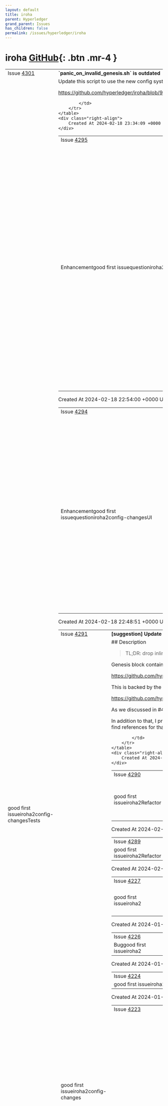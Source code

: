 ```yaml
---
layout: default
title: iroha
parent: Hyperledger
grand_parent: Issues
has_children: false
permalink: /issues/hyperledger/iroha
---
```


# iroha <span class="fs-3 right-align">[GitHub](https://github.com/hyperledger/iroha){: .btn .mr-4 }</span>


<div>
    <table>
        <tr>
            <td>
                Issue <a href="https://github.com/hyperledger/iroha/issues/4301" class=".btn">4301</a>
            </td>
            <td>
                <b>
                    `panic_on_invalid_genesis.sh` is outdated
                </b>
            </td>
        </tr>
        <tr>
            <td>
                <span class="chip">good first issue</span><span class="chip">iroha2</span><span class="chip">config-changes</span><span class="chip">Tests</span>
            </td>
            <td>
                Update this script to use the new config system (#4239):

https://github.com/hyperledger/iroha/blob/964476722e2a219becaacdb3676ca058ec5748cd/scripts/tests/panic_on_invalid_genesis.sh#L4


            </td>
        </tr>
    </table>
    <div class="right-align">
        Created At 2024-02-18 23:34:09 +0000 UTC
    </div>
</div>

<div>
    <table>
        <tr>
            <td>
                Issue <a href="https://github.com/hyperledger/iroha/issues/4295" class=".btn">4295</a>
            </td>
            <td>
                <b>
                    Implement human-readable bytes in the config
                </b>
            </td>
        </tr>
        <tr>
            <td>
                <span class="chip">Enhancement</span><span class="chip">good first issue</span><span class="chip">question</span><span class="chip">iroha2</span><span class="chip">config-changes</span><span class="chip">UI</span>
            </td>
            <td>
                ## Description

Actually implement parsing from a human-readable string for `HumanBytes`:

https://github.com/hyperledger/iroha/blob/964476722e2a219becaacdb3676ca058ec5748cd/config/base/src/lib.rs#L36-L38

### Specification

Here is an excerpt from the config reference draft:

> Bytes amount is specified as a human-readable string:
> 
> ```toml
> # 42 bytes
> value1 = "42B"
> 
> # 1 kilobyte = 1000 bytes
> value2 = "1KB"
> 
> # 1 kilobyte (binary format) = 1024 bytes
> value3 = "1KiB"
> 
> # Sum of multiple
> value4 = "1GB 5MB"
> ```
> 
> Iroha can parse sizes in bytes, kilobytes (`K`), megabytes (`M`), gigabytes (`G`), terabytes (`T`),
> and petabytes (`P`).
> 
> The format of suffixes:
> 
> - **`{size}iB`:** Binary size
> - **`{size}B`:** Decimal size

I used [`humanfriendly`](https://humanfriendly.readthedocs.io/en/latest/api.html?highlight=parse_size#humanfriendly.parse_size) Python package as a reference.

## Also

- [kb, kB, KiB… What’s Up With That? | Pacoup.com](https://web.archive.org/web/20150324153922/https://pacoup.com/2009/05/26/kb-kb-kib-whats-up-with-that/)
- #4294 

            </td>
        </tr>
    </table>
    <div class="right-align">
        Created At 2024-02-18 22:54:00 +0000 UTC
    </div>
</div>

<div>
    <table>
        <tr>
            <td>
                Issue <a href="https://github.com/hyperledger/iroha/issues/4294" class=".btn">4294</a>
            </td>
            <td>
                <b>
                    Implement human-readable durations in the config
                </b>
            </td>
        </tr>
        <tr>
            <td>
                <span class="chip">Enhancement</span><span class="chip">good first issue</span><span class="chip">question</span><span class="chip">iroha2</span><span class="chip">config-changes</span><span class="chip">UI</span>
            </td>
            <td>
                ## Description

Enhance `HumanDuration` type to actually parse a human-readable string:

https://github.com/hyperledger/iroha/blob/964476722e2a219becaacdb3676ca058ec5748cd/config/base/src/lib.rs#L23-L27

### Specification

Here is an excerpt from the configuration reference draft:


> Duration is specified as a human-readable string:
> 
> ```toml
> value1 = "1sec"
> value2 = "1hour 12min 5s"
> value3 = "2years 2min 12us"
> value4 = "550ms"
> ```
> 
> The duration string is a concatenation of time spans. Each time span is an
> integer number and a suffix. Supported suffixes:
> 
> - `nsec`, `ns` &mdash; nanoseconds
> - `usec`, `us` &mdash; microseconds
> - `msec`, `ms` &mdash; milliseconds
> - `seconds`, `second`, `sec`, `s`
> - `minutes`, `minute`, `min`, `m`
> - `hours`, `hour`, `hr`, `h`
> - `days`, `day`, `d`
> - `weeks`, `week`, `w`
> - `months`, `month`, `M` &mdash; defined as $30.44$ days
> - `years`, `year`, `y` &mdash; defined as $365.25$ days

I used [`humantime`](https://docs.rs/humantime/latest/humantime/fn.parse_duration.html) crate for reference. Maybe it can be used as is. Otherwise, it is straighforward (and quite interesting!) to write our own parser with something like [`winnow`](https://docs.rs/winnow).
            </td>
        </tr>
    </table>
    <div class="right-align">
        Created At 2024-02-18 22:48:51 +0000 UTC
    </div>
</div>

<div>
    <table>
        <tr>
            <td>
                Issue <a href="https://github.com/hyperledger/iroha/issues/4291" class=".btn">4291</a>
            </td>
            <td>
                <b>
                    [suggestion] Update executor config in the genesis block
                </b>
            </td>
        </tr>
        <tr>
            <td>
                <span class="chip">good first issue</span><span class="chip">iroha2</span><span class="chip">config-changes</span>
            </td>
            <td>
                ## Description

> TL;DR: drop inline executor support; rename field to `executor_file`.

Genesis block contains `executor` field, which might either represent an inline base64-encoded WASM blob, or a file path to the WASM blob:

https://github.com/hyperledger/iroha/blob/964476722e2a219becaacdb3676ca058ec5748cd/configs/swarm/genesis.json#L185

This is backed by the `ExecutorMode` struct:

https://github.com/hyperledger/iroha/blob/964476722e2a219becaacdb3676ca058ec5748cd/genesis/src/lib.rs#L122-L131

As we discussed in #4239, `executor` field with file path should be renamed to `executor_file` for uniformity.

In addition to that, I propose to remove inline executor mode. It was effectively deprecated a long time ago: there was a warning printed when the inline mode is used (cannot find references for that). The reason is that inlining WASM blob makes the whole genesis file (1) clunky and (2) hardly reproducible due to WASM compilation intricacies.




            </td>
        </tr>
    </table>
    <div class="right-align">
        Created At 2024-02-18 22:34:14 +0000 UTC
    </div>
</div>

<div>
    <table>
        <tr>
            <td>
                Issue <a href="https://github.com/hyperledger/iroha/issues/4290" class=".btn">4290</a>
            </td>
            <td>
                <b>
                    [suggestion] Remove `parse_display` dependency entirely
                </b>
            </td>
        </tr>
        <tr>
            <td>
                <span class="chip">good first issue</span><span class="chip">iroha2</span><span class="chip">Refactor</span>
            </td>
            <td>
                In #4239 @mversic suggested to remove `parse_display` dependency entirely from the workspace. At the moment it is used by `iroha_ffi_derive`:

https://github.com/hyperledger/iroha/blob/df8c49aab4842aeac64291b108fa6cfcd04fffbe/ffi/derive/Cargo.toml#L27

There are other crates, like `strum` and `serde_with`, that we usually rely on instead.
            </td>
        </tr>
    </table>
    <div class="right-align">
        Created At 2024-02-18 22:23:32 +0000 UTC
    </div>
</div>

<div>
    <table>
        <tr>
            <td>
                Issue <a href="https://github.com/hyperledger/iroha/issues/4289" class=".btn">4289</a>
            </td>
            <td>
                <b>
                    [suggestion] Use `nonzero_ext` across workspace
                </b>
            </td>
        </tr>
        <tr>
            <td>
                <span class="chip">good first issue</span><span class="chip">iroha2</span><span class="chip">Refactor</span>
            </td>
            <td>
                #4239 introduced `nonzero_ext` dependency in `iroha_config`. @mversic suggested that it might be a good idea to use it all across the workspace.
            </td>
        </tr>
    </table>
    <div class="right-align">
        Created At 2024-02-18 22:20:33 +0000 UTC
    </div>
</div>

<div>
    <table>
        <tr>
            <td>
                Issue <a href="https://github.com/hyperledger/iroha/issues/4227" class=".btn">4227</a>
            </td>
            <td>
                <b>
                    Support encoding/decoding to/from JSON in `parity_scale_decoder`
                </b>
            </td>
        </tr>
        <tr>
            <td>
                <span class="chip">good first issue</span><span class="chip">iroha2</span>
            </td>
            <td>
                1. rename `parity_scale_decoder` to `parity_scale_codec` or something similar
2. add support to encode/decode SCALE to/from JSON

atm, we're supporting only decoding to Rust debug format. I think we should just replace that with JSON, but we can also support different formats with some flag
            </td>
        </tr>
    </table>
    <div class="right-align">
        Created At 2024-01-23 11:25:40 +0000 UTC
    </div>
</div>

<div>
    <table>
        <tr>
            <td>
                Issue <a href="https://github.com/hyperledger/iroha/issues/4226" class=".btn">4226</a>
            </td>
            <td>
                <b>
                    Prevent registering genesis Domain or Account
                </b>
            </td>
        </tr>
        <tr>
            <td>
                <span class="chip">Bug</span><span class="chip">good first issue</span><span class="chip">iroha2</span>
            </td>
            <td>
                We have to make sure that instructions that try to register "genesis" domain or "genesis@genesis" account are always rejected. Tests should be added as well. Additionally, if there are none, tests should be added that confirm that any transaction signed by the "genesis@genesis" is rejected
            </td>
        </tr>
    </table>
    <div class="right-align">
        Created At 2024-01-23 07:26:49 +0000 UTC
    </div>
</div>

<div>
    <table>
        <tr>
            <td>
                Issue <a href="https://github.com/hyperledger/iroha/issues/4224" class=".btn">4224</a>
            </td>
            <td>
                <b>
                    `SignedBlock` is immutable
                </b>
            </td>
        </tr>
        <tr>
            <td>
                <span class="chip">good first issue</span><span class="chip">iroha2</span><span class="chip">api-changes</span>
            </td>
            <td>
                After #4918 was merged the same should be done for `SignedBlock`
            </td>
        </tr>
    </table>
    <div class="right-align">
        Created At 2024-01-23 06:52:52 +0000 UTC
    </div>
</div>

<div>
    <table>
        <tr>
            <td>
                Issue <a href="https://github.com/hyperledger/iroha/issues/4223" class=".btn">4223</a>
            </td>
            <td>
                <b>
                    Reject `BlockMessage`s eagerly
                </b>
            </td>
        </tr>
        <tr>
            <td>
                <span class="chip">good first issue</span><span class="chip">iroha2</span><span class="chip">Optimization</span><span class="chip">Chore</span>
            </td>
            <td>
                              depending on the previously received control flow messages, is it possible that some of the `BlockMessage`s should just be rejected?

_Originally posted by @mversic in https://github.com/hyperledger/iroha/pull/4115#discussion_r1449877651_
            
            </td>
        </tr>
    </table>
    <div class="right-align">
        Created At 2024-01-22 09:01:53 +0000 UTC
    </div>
</div>

<div>
    <table>
        <tr>
            <td>
                Issue <a href="https://github.com/hyperledger/iroha/issues/4218" class=".btn">4218</a>
            </td>
            <td>
                <b>
                    [suggestion] Remove JSON encoding for API Version and Health requests, use plain text
                </b>
            </td>
        </tr>
        <tr>
            <td>
                <span class="chip">good first issue</span><span class="chip">iroha2</span><span class="chip">api-changes</span>
            </td>
            <td>
                ## Description

When you `GET /api_version`, you get a JSON:

```json
"1"
```

I think it is redundant to use JSON here and plain text would be just fine:

```
1
```

Same applies for `GET /health`:

```json
"Healthy"
```

There is no any reason to use JSON here over plain text.

### Benefits

Simplify API a little bit, remove redundancy.

### Research

A simple patch of this sections would suffice:

https://github.com/hyperledger/iroha/blob/565271dd043b6371c1fc2e4edce0754a3058c1bb/torii/src/routing.rs#L308-L317

https://github.com/hyperledger/iroha/blob/565271dd043b6371c1fc2e4edce0754a3058c1bb/torii/src/routing.rs#L139-L141


            </td>
        </tr>
    </table>
    <div class="right-align">
        Created At 2024-01-19 01:58:14 +0000 UTC
    </div>
</div>

<div>
    <table>
        <tr>
            <td>
                Issue <a href="https://github.com/hyperledger/iroha/issues/4197" class=".btn">4197</a>
            </td>
            <td>
                <b>
                    [refactor]: Improve decoding of `ChainId`
                </b>
            </td>
        </tr>
        <tr>
            <td>
                <span class="chip">good first issue</span><span class="chip">iroha2</span>
            </td>
            <td>
                              This could be improved by using constructor `fn new(inner: impl Into<Box<str>>)`.
I will extract it into separate good first issue.

_Originally posted by @Erigara in https://github.com/hyperledger/iroha/pull/4185#discussion_r1450199917_

Idea is to remove redundant clone by directly convert from `String` to `Box<str>`.
            
            </td>
        </tr>
    </table>
    <div class="right-align">
        Created At 2024-01-12 10:25:34 +0000 UTC
    </div>
</div>

<div>
    <table>
        <tr>
            <td>
                Issue <a href="https://github.com/hyperledger/iroha/issues/4176" class=".btn">4176</a>
            </td>
            <td>
                <b>
                    [suggestion] Support `release` profile in `test_env.py`
                </b>
            </td>
        </tr>
        <tr>
            <td>
                <span class="chip">Enhancement</span><span class="chip">good first issue</span><span class="chip">question</span><span class="chip">iroha2</span><span class="chip">Tests</span>
            </td>
            <td>
                ## Description

`test_env.py` builds and uses several binaries in `debug` mode (`kagami`, `iroha`, `iroha_client_cli`). In some cases I find it more practical to setup a testing environment using `release` binaries. When I do not change binaries themselves, but want to run tests again and again, tests running with `release` Iroha build might complete much faster, **although I haven't checked**.

So, my request is to extend `test_env.py` CLI with an argument to specify using binaries with `release` profile:

```shell
./test_env.py setup --release
# or
./test_env.py setup --profile=release
```
            </td>
        </tr>
    </table>
    <div class="right-align">
        Created At 2023-12-26 11:16:47 +0000 UTC
    </div>
</div>

